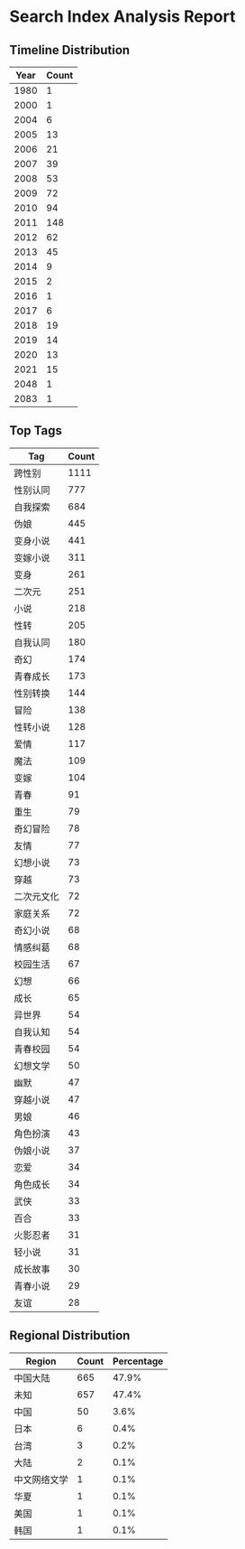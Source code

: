 # Search Index Analysis Report

## Timeline Distribution

| Year | Count |
|------|-------|
| 1980 | 1 |
| 2000 | 1 |
| 2004 | 6 |
| 2005 | 13 |
| 2006 | 21 |
| 2007 | 39 |
| 2008 | 53 |
| 2009 | 72 |
| 2010 | 94 |
| 2011 | 148 |
| 2012 | 62 |
| 2013 | 45 |
| 2014 | 9 |
| 2015 | 2 |
| 2016 | 1 |
| 2017 | 6 |
| 2018 | 19 |
| 2019 | 14 |
| 2020 | 13 |
| 2021 | 15 |
| 2048 | 1 |
| 2083 | 1 |

## Top Tags

| Tag | Count |
|-----|-------|
| 跨性别 | 1111 |
| 性别认同 | 777 |
| 自我探索 | 684 |
| 伪娘 | 445 |
| 变身小说 | 441 |
| 变嫁小说 | 311 |
| 变身 | 261 |
| 二次元 | 251 |
| 小说 | 218 |
| 性转 | 205 |
| 自我认同 | 180 |
| 奇幻 | 174 |
| 青春成长 | 173 |
| 性别转换 | 144 |
| 冒险 | 138 |
| 性转小说 | 128 |
| 爱情 | 117 |
| 魔法 | 109 |
| 变嫁 | 104 |
| 青春 | 91 |
| 重生 | 79 |
| 奇幻冒险 | 78 |
| 友情 | 77 |
| 幻想小说 | 73 |
| 穿越 | 73 |
| 二次元文化 | 72 |
| 家庭关系 | 72 |
| 奇幻小说 | 68 |
| 情感纠葛 | 68 |
| 校园生活 | 67 |
| 幻想 | 66 |
| 成长 | 65 |
| 异世界 | 54 |
| 自我认知 | 54 |
| 青春校园 | 54 |
| 幻想文学 | 50 |
| 幽默 | 47 |
| 穿越小说 | 47 |
| 男娘 | 46 |
| 角色扮演 | 43 |
| 伪娘小说 | 37 |
| 恋爱 | 34 |
| 角色成长 | 34 |
| 武侠 | 33 |
| 百合 | 33 |
| 火影忍者 | 31 |
| 轻小说 | 31 |
| 成长故事 | 30 |
| 青春小说 | 29 |
| 友谊 | 28 |

## Regional Distribution

| Region | Count | Percentage |
|--------|-------|------------|
| 中国大陆 | 665 | 47.9% |
| 未知 | 657 | 47.4% |
| 中国 | 50 | 3.6% |
| 日本 | 6 | 0.4% |
| 台湾 | 3 | 0.2% |
| 大陆 | 2 | 0.1% |
| 中文网络文学 | 1 | 0.1% |
| 华夏 | 1 | 0.1% |
| 美国 | 1 | 0.1% |
| 韩国 | 1 | 0.1% |